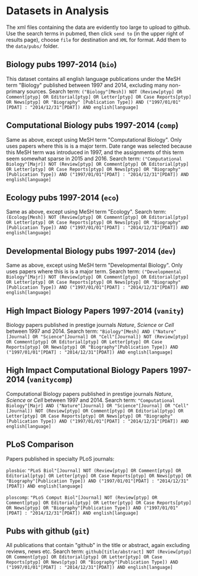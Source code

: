 # Datasets in Analysis

The xml files containing the data are evidently too large to upload to github. Use the search terms in pubmed, then click `send to` (in the upper right of results page), choose `file` for destination and `XML` for format. Add them to the `data/pubs/` folder.


## Biology pubs 1997-2014 (`bio`)
This dataset contains all english language publications under the MeSH term "Biology" published between 1997 and 2014, excluding many non-primary sources. Search term: `("Biology"[Mesh]) NOT (Review[ptyp] OR Comment[ptyp] OR Editorial[ptyp] OR Letter[ptyp] OR Case Reports[ptyp] OR News[ptyp] OR "Biography" [Publication Type]) AND ("1997/01/01"[PDAT] : "2014/12/31"[PDAT]) AND english[language]`

## Computational Biology pubs 1997-2014 (`comp`)
Same as above, except using MeSH term "Computational Biology". Only uses papers where this is is a major term. Date range was selected because this MeSH term was introduced in 1997, and the assignments of this term seem somewhat sparse in 2015 and 2016. Search term: `("Computational Biology"[Majr]) NOT (Review[ptyp] OR Comment[ptyp] OR Editorial[ptyp] OR Letter[ptyp] OR Case Reports[ptyp] OR News[ptyp] OR "Biography" [Publication Type]) AND ("1997/01/01"[PDAT] : "2014/12/31"[PDAT]) AND english[language]`

## Ecology pubs 1997-2014 (`eco`)
Same as above, except using MeSH term "Ecology". Search term: `(Ecology[Mesh]) NOT (Review[ptyp] OR Comment[ptyp] OR Editorial[ptyp] OR Letter[ptyp] OR Case Reports[ptyp] OR News[ptyp] OR "Biography" [Publication Type]) AND ("1997/01/01"[PDAT] : "2014/12/31"[PDAT]) AND english[language]`

## Developmental Biology pubs 1997-2014 (`dev`)
Same as above, except using MeSH term "Developmental Biology". Only uses papers where this is is a major term. Search term: `("Developmental Biology"[Majr]) NOT (Review[ptyp] OR Comment[ptyp] OR Editorial[ptyp] OR Letter[ptyp] OR Case Reports[ptyp] OR News[ptyp] OR "Biography" [Publication Type]) AND ("1997/01/01"[PDAT] : "2014/12/31"[PDAT]) AND english[language]`

## High Impact Biology Papers 1997-2014 (`vanity`)
Biology papers published in prestige journals *Nature*, *Science* or *Cell* between 1997 and 2014. Search term:
`"Biology"[Mesh] AND ("Nature"[Journal] OR "Science"[Journal] OR "Cell"[Journal]) NOT (Review[ptyp] OR Comment[ptyp] OR Editorial[ptyp] OR Letter[ptyp] OR Case Reports[ptyp] OR News[ptyp] OR "Biography"[Publication Type]) AND ("1997/01/01"[PDAT] : "2014/12/31"[PDAT]) AND english[language]`

## High Impact Computational Biology Papers 1997-2014 (`vanitycomp`)
Computational Biology papers published in prestige journals *Nature*, *Science* or *Cell* between 1997 and 2014. Search term:
`"Computational Biology"[Majr] AND ("Nature"[Journal] OR "Science"[Journal] OR "Cell"[Journal]) NOT (Review[ptyp] OR Comment[ptyp] OR Editorial[ptyp] OR Letter[ptyp] OR Case Reports[ptyp] OR News[ptyp] OR "Biography"[Publication Type]) AND ("1997/01/01"[PDAT] : "2014/12/31"[PDAT]) AND english[language]`

## PLoS Comparison
Papers published in specialty PLoS journals:

`plosbio`:
`"PLoS Biol"[Journal] NOT (Review[ptyp] OR Comment[ptyp] OR Editorial[ptyp] OR Letter[ptyp] OR Case Reports[ptyp] OR News[ptyp] OR "Biography"[Publication Type]) AND ("1997/01/01"[PDAT] : "2014/12/31"[PDAT]) AND english[language]`

`ploscomp`:
`"PLoS Comput Biol"[Journal] NOT (Review[ptyp] OR Comment[ptyp] OR Editorial[ptyp] OR Letter[ptyp] OR Case Reports[ptyp] OR News[ptyp] OR "Biography"[Publication Type]) AND ("1997/01/01"[PDAT] : "2014/12/31"[PDAT]) AND english[language]`

## Pubs with github (`git`)
All publications that contain "github" in the title or abstract, again excluding reviews, news etc. Search term: `github[title/abstract] NOT (Review[ptyp] OR Comment[ptyp] OR Editorial[ptyp] OR Letter[ptyp] OR Case Reports[ptyp] OR News[ptyp] OR "Biography"[Publication Type]) AND ("1997/01/01"[PDAT] : "2014/12/31"[PDAT]) AND english[language]`

